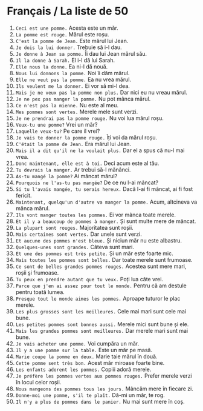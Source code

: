 # Français / La liste de 50

1. `Ceci est une pomme.` Acesta este un mǎr.
2. `La pomme est rouge.` Mǎrul este roșu.
3. `C'est la pomme de Jean.` Este mărul lui Jean.
4. `Je dois la lui donner.` Trebuie să i-l dau.
5. `Je donne à Jean sa pomme.` Îi dau lui Jean mărul său.
6. `Il la donne à Sarah.` El i-l dă lui Sarah.
7. `Elle nous la donne.` Ea ni-l dă nouă.
8. `Nous lui donnons la pomme.` Noi îi dăm mărul.
9. `Elle ne veut pas la pomme.` Ea nu vrea mărul.
10. `Ils veulent me la donner.` Ei vor să mi-l dea.
11. `Mais je ne veux pas la pomme non plus.` Dar nici eu nu vreau mărul.
12. `Je ne pex pas manger la pomme.` Nu pot mânca mărul.
13. `Ce n'est pas la mienne.` Nu este al meu.
14. `Mes pommes sont vertes.` Merele mele sunt verzi.
15. `Je ne prendrai pas la pomme rouge.` Nu voi lua mărul roșu.
16. `Veux-tu une pomme?` Vrei un măr?
17. `Laquelle veux-tu?` Pe care il vrei?
18. `Je vais te donner la pomme rouge.` Îți voi da mărul roșu.
19. `C'était la pomme de Jean.` Era mărul lui Jean.
20. `Mais il a dit qu'il ne la voulait plus.` Dar el a spus că nu-l mai vrea.
21. `Donc maintenant, elle est à toi.` Deci acum este al tău.
22. `Tu devrais la manger.` Ar trebui să-l mănânci.
23. `As-tu mangé la pomme?` Ai mâncat mărul?
24. `Pourquois ne l'as-tu pas mangée?` De ce nu l-ai mâncat?
25. `Si tu l'avais mangée, tu serais hereux.` Dacă l-ai fi mâncat, ai fi fost fericit.
26. `Maintenant, quelqu'un d'autre va manger la pomme.` Acum, altcineva va mânca mărul.
27. `Ils vont manger toutes les pommes.` Ei vor mânca toate merele.
28. `Et il y a beaucoup de pommes à manger.` Și sunt multe mere de mâncat.
29. `La plupart sont rouges.` Majoritatea sunt roșii.
30. `Mais certaines sont vertes.` Dar unele sunt verzi.
31. `Et aucune des pommes n'est bleue.` Și niciun măr nu este albastru.
32. `Quelques-unes sont grandes.` Câteva sunt mari.
33. `Et une des pommes est très petite.` Și un măr este foarte mic.
34. `Mais toutes les pommes sont belles.` Dar toate merele sunt frumoase.
35. `Ce sont de belles grandes pommes rouges.` Acestea sunt mere mari, roșii și frumoase.
36. `Tu peux en prendre autant que tu veux.` Poți lua câte vrei.
37. `Parce que j'en ai assez pour tout le monde.` Pentru că am destule pentru toată lumea.
38. `Presque tout le monde aimes les pommes.` Aproape tuturor le plac merele.
39. `Les plus grosses sont les meilleures.` Cele mai mari sunt cele mai bune.
40. `Les petites pommes sont bonnes aussi.` Merele mici sunt bune și ele.
41. `Mais les grandes pommes sont meilleures.` Dar merele mari sunt mai bune.
42. `Je vais acheter une pomme.` Voi cumpăra un măr.
43. `Il y a une pomme sur la table.` Este un măr pe masă.
44. `Marie coupe la pomme en deux.` Marie taie mărul în două.
45. `Cette pomme sent très bon.` Acest măr miroase foarte bine.
46. `Les enfants adorent les pommes.` Copiii adoră merele.
47. `Je préfère les pommes vertes aux pommes rouges.` Prefer merele verzi în locul celor roșii.
48. `Nous mangeons des pommes tous les jours.` Mâncăm mere în fiecare zi.
49. `Donne-moi une pomme, s'il te plaît.` Dă-mi un măr, te rog.
50. `Il n'y a plus de pommes dans le panier.` Nu mai sunt mere în coș.
